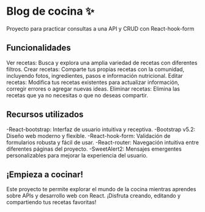 # Blog de cocina ✨
Proyecto para practicar consultas a una API y CRUD con React-hook-form

## Funcionalidades
Ver recetas: Busca y explora una amplia variedad de recetas con diferentes filtros.
Crear recetas: Comparte tus propias recetas con la comunidad, incluyendo fotos, ingredientes, pasos e información nutricional.
Editar recetas: Modifica tus recetas existentes para actualizar información, corregir errores o agregar nuevas ideas.
Eliminar recetas: Elimina las recetas que ya no necesitas o que no deseas compartir.

## Recursos utilizados ️
-React-bootstrap: Interfaz de usuario intuitiva y receptiva.
-Bootstrap v5.2: Diseño web moderno y flexible.
-React-hook-form: Validación de formularios robusta y fácil de usar.
-React-router: Navegación intuitiva entre diferentes páginas del proyecto.
-SweetAlert2: Mensajes emergentes personalizables para mejorar la experiencia del usuario.

## ¡Empieza a cocinar! ‍‍
Este proyecto te permite explorar el mundo de la cocina mientras aprendes sobre APIs y desarrollo web con React. ¡Disfruta creando, editando y compartiendo tus recetas favoritas!